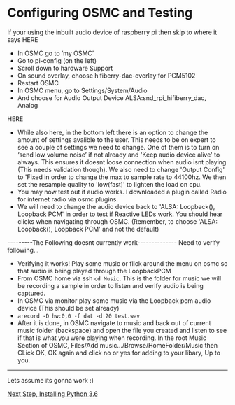 # Configuring OSMC and Testing

If your using the inbuilt audio device of raspberry pi then skip to where it says HERE
* In OSMC go to ‘my OSMC’
* Go to pi-config (on the left)
* Scroll down to hardware Support
* On sound overlay, choose hifiberry-dac-overlay for PCM5102
* Restart OSMC
* In OSMC menu, go to Settings/System/Audio
* And choose for Audio Output Device ALSA:snd_rpi_hifiberry_dac, Analog

HERE
* While also here, in the bottom left there is an option to change the amount of settings avalible to the user. This needs to be on expert to see a couple of settings we need to change. One of them is to turn on ‘send low volume noise’ if not already and 'Keep audio device alive' to always. This ensures it doesnt loose connection when audio isnt playing (This needs validation though). We also need to change 'Output Config' to 'Fixed in order to change the max to sample rate to 44100hz. We then set the resample quality to 'low(fast)' to lighten the load on cpu. 
* You may now test out if audio works. I downloaded a plugin called Radio for internet radio via osmc plugins.
* We will need to change the audio device back to 'ALSA: Loopback(), Loopback PCM' in order to test if Reactive LEDs work. You should hear clicks when navigating through OSMC. (Remember, to choose 'ALSA: Loopback(), Loopback PCM' and not the default)

---------The Following doesnt currently work--------------
Need to verify following...
* Verifying it works! Play some music or flick around the menu on osmc so that audio is being played through the LoopbackPCM
* From OSMC home via ssh `cd Music`. This is the folder for music we will be recording a sample in order to listen and verify audio is being captured.
* In OSMC via monitor play some music via the Loopback pcm audio device (This should be set already)
* `arecord -D hw:0,0 -f dat -d 20 test.wav`
* After it is done, in OSMC navigate to music and back out of current music folder (backspace) and open the file you created and listen to see if that is what you were playing when recording. In the root Music Section of OSMC, Files/Add music.../Browse/HomeFolder/Music then CLick OK, OK again and click no or yes for adding to your libary, Up to you.
----------------------------------------------------------
Lets assume its gonna work :)


[Next Step, Installing Python 3.6](Installing%20Python%203.6.md)

